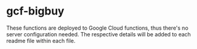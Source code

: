 # gcf-bigbuy


These functions are deployed to Google Cloud functions, thus there's no server configuration needed. The respective details will be added to each readme file within each file.



